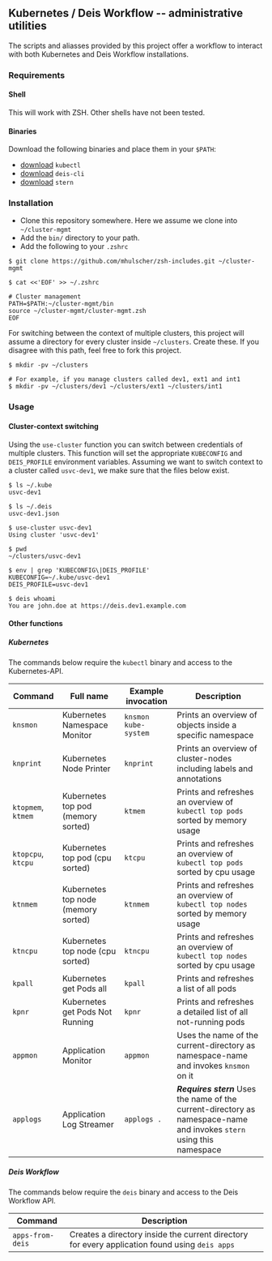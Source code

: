 ## Kubernetes / Deis Workflow -- administrative utilities

The scripts and aliasses provided by this project offer a workflow to interact
with both Kubernetes and Deis Workflow installations.

### Requirements

#### Shell

This will work with ZSH. Other shells have not been tested.

#### Binaries

Download the following binaries and place them in your `$PATH`:

* [download](https://coreos.com/kubernetes/docs/latest/configure-kubectl.html#download-the-kubectl-executable) `kubectl`
* [download](https://deis.com/docs/workflow/quickstart/install-cli-tools/) `deis-cli`
* [download](https://github.com/wercker/stern/releases) `stern`

### Installation


* Clone this repository somewhere. Here we assume we clone into `~/cluster-mgmt`
* Add the `bin/` directory to your path.
* Add the following to your `.zshrc`

```
$ git clone https://github.com/mhulscher/zsh-includes.git ~/cluster-mgmt

$ cat <<'EOF' >> ~/.zshrc

# Cluster management
PATH=$PATH:~/cluster-mgmt/bin
source ~/cluster-mgmt/cluster-mgmt.zsh
EOF
```

For switching between the context of multiple clusters, this project will assume a directory for every cluster inside `~/clusters`. Create these. If you disagree with this path, feel free to fork this project.

```
$ mkdir -pv ~/clusters

# For example, if you manage clusters called dev1, ext1 and int1
$ mkdir -pv ~/clusters/dev1 ~/clusters/ext1 ~/clusters/int1
```

### Usage

#### Cluster-context switching

Using the `use-cluster` function you can switch between credentials of multiple clusters. This function will set the appropriate `KUBECONFIG` and `DEIS_PROFILE` environment variables. Assuming we want to switch context to a cluster called `usvc-dev1`, we make sure that the files below exist.

```
$ ls ~/.kube
usvc-dev1

$ ls ~/.deis
usvc-dev1.json

$ use-cluster usvc-dev1
Using cluster 'usvc-dev1'

$ pwd
~/clusters/usvc-dev1

$ env | grep 'KUBECONFIG\|DEIS_PROFILE'
KUBECONFIG=~/.kube/usvc-dev1
DEIS_PROFILE=usvc-dev1

$ deis whoami
You are john.doe at https://deis.dev1.example.com
```

#### Other functions

##### Kubernetes

The commands below require the `kubectl` binary and access to the Kubernetes-API.

|Command|Full name|Example invocation|Description
|---|---|---|---
|`knsmon`|Kubernetes Namespace Monitor|`knsmon kube-system`|Prints an overview of objects inside a specific namespace
|`knprint`|Kubernetes Node Printer|`knprint`|Prints an overview of cluster-nodes including labels and annotations
|`ktopmem`, `ktmem`|Kubernetes top pod (memory sorted)|`ktmem`|Prints and refreshes an overview of `kubectl top pods` sorted by memory usage
|`ktopcpu`, `ktcpu`|Kubernetes top pod (cpu sorted)|`ktcpu`|Prints and refreshes an overview of `kubectl top pods` sorted by cpu usage
|`ktnmem`|Kubernetes top node (memory sorted)|`ktnmem`|Prints and refreshes an overview of `kubectl top nodes` sorted by memory usage
|`ktncpu`|Kubernetes top node (cpu sorted)|`ktncpu`|Prints and refreshes an overview of `kubectl top nodes` sorted by cpu usage
|`kpall`|Kubernetes get Pods all|`kpall`|Prints and refreshes a list of all pods
|`kpnr`|Kubernetes get Pods Not Running|`kpnr`|Prints and refreshes a detailed list of all not-running pods
|`appmon`|Application Monitor|`appmon`|Uses the name of the current-directory as namespace-name and invokes `knsmon` on it
|`applogs`|Application Log Streamer|`applogs .`|***Requires stern*** Uses the name of the current-directory as namespace-name and invokes `stern` using this namespace

##### Deis Workflow

The commands below require the `deis` binary and access to the Deis Workflow API.

|Command|Description
|---|---
|`apps-from-deis`|Creates a directory inside the current directory for every application found using `deis apps`
